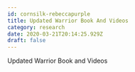 ```yaml
---
id: cornsilk-rebeccapurple
title: Updated Warrior Book And Videos
category: research
date: 2020-03-21T20:14:25.929Z
draft: false
---
```


Updated Warrior Book and Videos